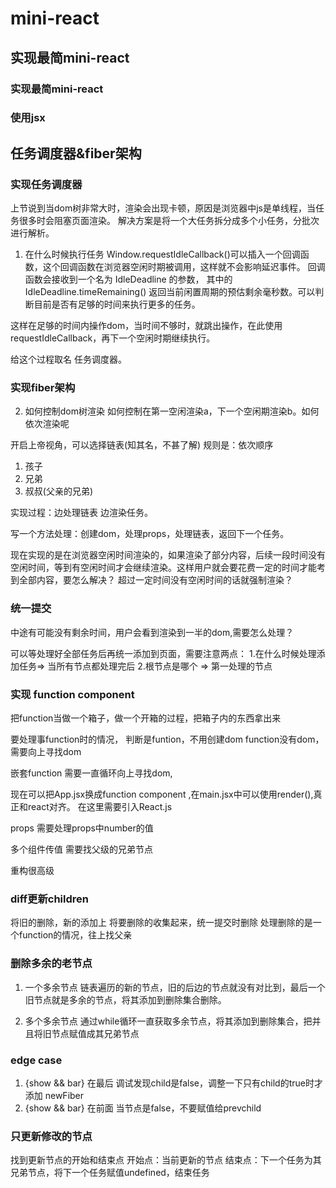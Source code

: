 # mini-react
## 实现最简mini-react
### 实现最简mini-react
### 使用jsx
## 任务调度器&fiber架构
### 实现任务调度器
上节说到当dom树非常大时，渲染会出现卡顿，原因是浏览器中js是单线程，当任务很多时会阻塞页面渲染。
解决方案是将一个大任务拆分成多个小任务，分批次进行解析。

1. 在什么时候执行任务
 Window.requestIdleCallback()可以插入一个回调函数，这个回调函数在浏览器空闲时期被调用，这样就不会影响延迟事件。
回调函数会接收到一个名为 IdleDeadline 的参数，
其中的IdleDeadline.timeRemaining() 返回当前闲置周期的预估剩余毫秒数。可以判断目前是否有足够的时间来执行更多的任务。

这样在足够的时间内操作dom，当时间不够时，就跳出操作，在此使用requestIdleCallback，再下一个空闲时期继续执行。

给这个过程取名 任务调度器。

### 实现fiber架构
2. 如何控制dom树渲染
如何控制在第一空闲渲染a，下一个空闲期渲染b。如何依次渲染呢

开启上帝视角，可以选择链表(知其名，不甚了解)
规则是：依次顺序
1. 孩子
2. 兄弟
3. 叔叔(父亲的兄弟)

实现过程：边处理链表 边渲染任务。

写一个方法处理：创建dom，处理props，处理链表，返回下一个任务。


现在实现的是在浏览器空闲时间渲染的，如果渲染了部分内容，后续一段时间没有空闲时间，等到有空闲时间才会继续渲染。这样用户就会要花费一定的时间才能考到全部内容，要怎么解决？
超过一定时间没有空闲时间的话就强制渲染？

### 统一提交
中途有可能没有剩余时间，用户会看到渲染到一半的dom,需要怎么处理？

可以等处理好全部任务后再统一添加到页面，需要注意两点：
1.在什么时候处理添加任务=> 当所有节点都处理完后
2.根节点是哪个 => 第一处理的节点

### 实现 function component
把function当做一个箱子，做一个开箱的过程，把箱子内的东西拿出来

要处理事function时的情况，
判断是funtion，不用创建dom
function没有dom，需要向上寻找dom

嵌套function
需要一直循环向上寻找dom,

现在可以把App.jsx换成function component ,在main.jsx中可以使用render(<App />),真正和react对齐。
在这里需要引入React.js

props
需要处理props中number的值

多个组件传值
需要找父级的兄弟节点

重构很高级

### diff更新children
将旧的删除，新的添加上
将要删除的收集起来，统一提交时删除
处理删除的是一个function的情况，往上找父亲

### 删除多余的老节点
1. 一个多余节点
链表遍历的新的节点，旧的后边的节点就没有对比到，最后一个旧节点就是多余的节点，将其添加到删除集合删除。

2. 多个多余节点
通过while循环一直获取多余节点，将其添加到删除集合，把并且将旧节点赋值成其兄弟节点

### edge case
1. {show && bar} 在最后
调试发现child是false，调整一下只有child的true时才添加 newFiber
2. {show && bar} 在前面
当节点是false，不要赋值给prevchild

### 只更新修改的节点
找到更新节点的开始和结束点
开始点：当前更新的节点
结束点：下一个任务为其兄弟节点，将下一个任务赋值undefined，结束任务


